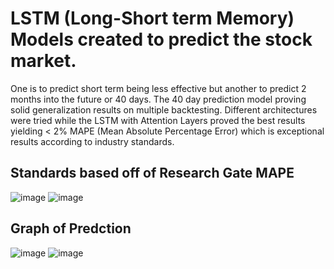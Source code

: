 # LSTM (Long-Short term Memory) Models created to predict the stock market.
One is to predict short term being less effective but another to predict 2 months into the future or 40 days. The 40 day prediction model proving solid generalization results on multiple backtesting. Different architectures were tried while the LSTM with Attention Layers proved the best results yielding < 2% MAPE (Mean Absolute Percentage Error) which is exceptional results according to industry standards.
## Standards based off of Research Gate MAPE
![image](https://github.com/user-attachments/assets/d9896209-8093-4e0c-91f8-6e3afd5d56ff)
![image](https://github.com/user-attachments/assets/1983f1f4-540e-4e7e-9fe9-ea52646729b6)


## Graph of Predction
![image](https://github.com/user-attachments/assets/574d8402-8eb8-41b0-8859-2b27faf6fc1b)
![image](https://github.com/user-attachments/assets/e75993b9-0389-402c-ad5b-ae0e704a986d)

